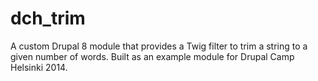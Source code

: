 dch_trim
========

A custom Drupal 8 module that provides a Twig filter to trim a string to a given number of words. Built as an example module for Drupal Camp Helsinki 2014.
